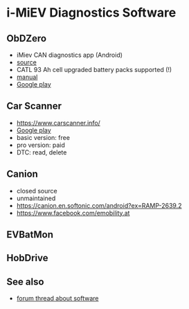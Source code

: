 # i-MiEV Diagnostics Software

## ObDZero

- iMiev CAN diagnostics app (Android)
- [source](https://github.com/DavidCecil50/OBDZero)
- CATL 93 Ah cell upgraded battery packs supported (!)
- [manual](http://obdzero.dk/wp-content/uploads/2024/02/OBDZero-User-Manual-1.pdf)
- [Google play](https://play.google.com/store/apps/details?id=dc.local.electriccar)

## Car Scanner

- <https://www.carscanner.info/>
- [Google play](https://play.google.com/store/apps/details?id=com.ovz.carscanner)
- basic version: free
- pro version: paid
- DTC: read, delete

## Canion

- closed source
- unmaintained
- <https://canion.en.softonic.com/android?ex=RAMP-2639.2>
- <https://www.facebook.com/emobility.at>

## EVBatMon

## HobDrive

## See also

- [forum thread about software](https://myimiev.com/threads/smartphone-tablet-apps-for-i-miev-c-zero-and-ion.4936/)
